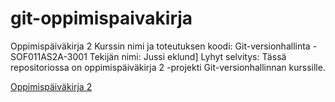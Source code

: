 # git-oppimispaivakirja

Oppimispäiväkirja 2
Kurssin nimi ja toteutuksen koodi: Git-versionhallinta - SOF011AS2A-3001
Tekijän nimi: Jussi eklund]
Lyhyt selvitys: Tässä repositoriossa on oppimispäiväkirja 2 -projekti Git-versionhallinnan kurssille. 


[Oppimispäiväkirja 2](https://github.com/JussiEklund/JusaboxGitkurssi/tree/paivakirja2)
